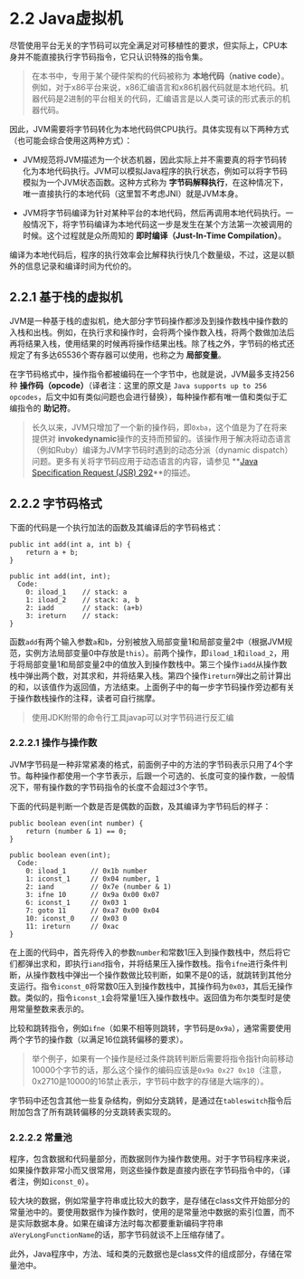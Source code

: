 <a name="2.2"></a>
# 2.2 Java虚拟机

尽管使用平台无关的字节码可以完全满足对可移植性的要求，但实际上，CPU本身并不能直接执行字节码指令，它只认识特殊的指令集。

>在本书中，专用于某个硬件架构的代码被称为 **本地代码（native code）**。例如，对于x86平台来说，x86汇编语言和x86机器代码就是本地代码。机器代码是2进制的平台相关的代码，汇编语言是以人类可读的形式表示的机器代码。

因此，JVM需要将字节码转化为本地代码供CPU执行。具体实现有以下两种方式（也可能会综合使用这两种方式）：

* JVM规范将JVM描述为一个状态机器，因此实际上并不需要真的将字节码转化为本地代码执行。JVM可以模拟Java程序的执行状态，例如可以将字节码模拟为一个JVM状态函数。这种方式称为 **字节码解释执行**，在这种情况下，唯一直接执行的本地代码（这里暂不考虑JNI）就是JVM本身。

* JVM将字节码编译为针对某种平台的本地代码，然后再调用本地代码执行。一般情况下，将字节码编译为本地代码这一步是发生在某个方法第一次被调用的时候。这个过程就是众所周知的 **即时编译（Just-In-Time Compilation）**。

编译为本地代码后，程序的执行效率会比解释执行快几个数量级，不过，这是以额外的信息记录和编译时间为代价的。

<a name="2.2.1"></a>
## 2.2.1 基于栈的虚拟机
 
 JVM是一种基于栈的虚拟机，绝大部分字节码操作都涉及到操作数栈中操作数的入栈和出栈。例如，在执行求和操作时，会将两个操作数入栈，将两个数做加法后再将结果入栈，使用结果的时候再将操作结果出栈。除了栈之外，字节码的格式还规定了有多达65536个寄存器可以使用，也称之为 **局部变量**。

在字节码格式中，操作指令都被编码在一个字节中，也就是说，JVM最多支持256种 **操作码（opcode）**（译者注：这里的原文是 `Java supports up to 256 opcodes`，后文中如有类似问题也会进行替换），每种操作都有唯一值和类似于汇编指令的 **助记符**。

>长久以来，JVM只增加了一个新的操作码，即`0xba`，这个值是为了在将来提供对 **invokedynamic**操作的支持而预留的。该操作用于解决将动态语言（例如Ruby）编译为JVM字节码时遇到的动态分派（dynamic dispatch）问题。更多有关将字节码应用于动态语言的内容，请参见 **[Java Specification Request (JSR) 292][1]**的描述。

<a name="2.2.2"></a>
## 2.2.2 字节码格式

下面的代码是一个执行加法的函数及其编译后的字节码格式：

    public int add(int a, int b) {
        return a + b;
    }
    
    public int add(int, int);
      Code:
        0: iload_1    // stack: a
        1: iload_2    // stack: a, b
        2: iadd       // stack: (a+b)
        3: ireturn    // stack:
    }

函数`add`有两个输入参数`a`和`b`，分别被放入局部变量1和局部变量2中（根据JVM规范，实例方法局部变量0中存放是`this`）。前两个操作，即`iload_1`和`iload_2`，用于将局部变量1和局部变量2中的值放入到操作数栈中。第三个操作`iadd`从操作数栈中弹出两个数，对其求和，并将结果入栈。第四个操作`ireturn`弹出之前计算出的和，以该值作为返回值，方法结束。上面例子中的每一步字节码操作旁边都有关于操作数栈操作的注释，读者可自行揣摩。

>使用JDK附带的命令行工具javap可以对字节码进行反汇编

<a name="2.2.2.1"></a>
### 2.2.2.1 操作与操作数

JVM字节码是一种非常紧凑的格式，前面例子中的方法的字节码表示只用了4个字节。每种操作都使用一个字节表示，后跟一个可选的、长度可变的操作数，一般情况下，带有操作数的字节码指令的长度不会超过3个字节。

下面的代码是判断一个数是否是偶数的函数，及其编译为字节码后的样子：

    public boolean even(int number) {
        return (number & 1) == 0;
    }
    
    public boolean even(int);
      Code:
        0: iload_1      // 0x1b number
        1: iconst_1     // 0x04 number, 1
        2: iand         // 0x7e (number & 1)
        3: ifne 10      // 0x9a 0x00 0x07
        6: iconst_1     // 0x03 1
        7: goto 11      // 0xa7 0x00 0x04
        10: iconst_0    // 0x03 0
        11: ireturn     // 0xac
    }

在上面的代码中，首先将传入的参数`number`和常数1压入到操作数栈中，然后将它们都弹出求和，即执行`iand`指令，并将结果压入操作数栈。指令`ifne`进行条件判断，从操作数栈中弹出一个操作数做比较判断，如果不是0的话，就跳转到其他分支运行。指令`iconst_0`将常数0压入到操作数栈中，其操作码为`0x03`，其后无操作数。类似的，指令`iconst_1`会将常量1压入操作数栈中。返回值为布尔类型时是使用常量整数来表示的。

比较和跳转指令，例如`ifne`（如果不相等则跳转，字节码是`0x9a`），通常需要使用两个字节的操作数（以满足16位跳转偏移的要求）。

>举个例子，如果有一个操作是经过条件跳转判断后需要将指令指针向前移动10000个字节的话，那么这个操作的编码应该是`0x9a 0x27 0x10`（注意，0x2710是10000的16禁止表示，字节码中数字的存储是大端序的）。

字节码中还包含其他一些复杂结构，例如分支跳转，是通过在`tableswitch`指令后附加包含了所有跳转偏移的分支跳转表实现的。

<a name="2.2.2.2"></a>
### 2.2.2.2 常量池

程序，包含数据和代码量部分，而数据则作为操作数使用。对于字节码程序来说，如果操作数非常小而又很常用，则这些操作数是直接内嵌在字节码指令中的，（译者注，例如`iconst_0`）。

较大块的数据，例如常量字符串或比较大的数字，是存储在class文件开始部分的常量池中的。要使用数据作为操作数时，使用的是常量池中数据的索引位置，而不是实际数据本身。如果在编译方法时每次都要重新编码字符串`aVeryLongFunctionName`的话，那字节码就谈不上压缩存储了。

此外，Java程序中，方法、域和类的元数据也是class文件的组成部分，存储在常量池中。




[1]:    http://jcp.org/en/jsr/detail?id=292    "JSR 292"